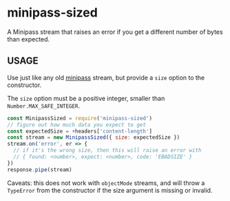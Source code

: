# minipass-sized

A Minipass stream that raises an error if you get a different number of bytes than expected.

## USAGE

Use just like any old [minipass](http://npm.im/minipass) stream, but provide a `size` option to the constructor.

The `size` option must be a positive integer, smaller than
`Number.MAX_SAFE_INTEGER`.

```js
const MinipassSized = require('minipass-sized')
// figure out how much data you expect to get
const expectedSize = +headers['content-length']
const stream = new MinipassSized({ size: expectedSize })
stream.on('error', er => {
  // if it's the wrong size, then this will raise an error with
  // { found: <number>, expect: <number>, code: 'EBADSIZE' }
})
response.pipe(stream)
```

Caveats: this does not work with `objectMode` streams, and will throw a
`TypeError` from the constructor if the size argument is missing or invalid.
